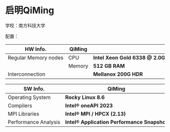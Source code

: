 # 启明QiMing

学校：南方科技大学

配置：

| **HW Info.** | **QiMing** |  |
| --- | --- | --- |
| Regular Memory nodes | CPU | **Intel Xeon Gold 6338 @ 2.0GHz, 20C, x2** |
|  | Memory | **512 GB RAM** |
| Interconnection |  | **Mellanox 200G HDR** |

| **SW Info.** | **QiMing** |
| --- | --- |
| Operating System | **Rocky Linux 8.6** |
| Compilers | **Intel® oneAPI 2023** |
| MPI Libraries | **Intel® MPI / HPCX (2.13)** |
| Performance Analysis | **Intel® Application Performance Snapshot** |